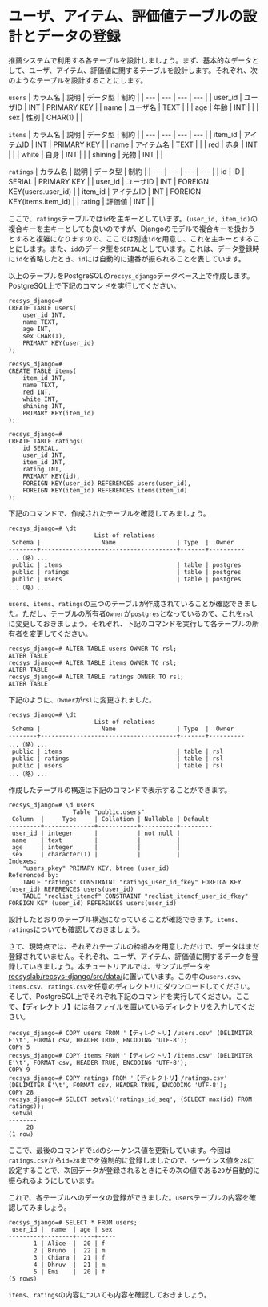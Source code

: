 # ユーザ、アイテム、評価値テーブルの設計とデータの登録

推薦システムで利用する各テーブルを設計しましょう。まず、基本的なデータとして、ユーザ、アイテム、評価値に関するテーブルを設計します。それぞれ、次のようなテーブルを設計することにします。

`users`
| カラム名 | 説明 | データ型 | 制約 |
| --- | --- | --- | --- |
| user_id | ユーザID | INT	| PRIMARY KEY |
| name | ユーザ名 | TEXT	|  |
| age | 年齢 | INT | |
| sex | 性別 | CHAR(1) | |

`items`
| カラム名 | 説明 | データ型 | 制約 |
| --- | --- | --- | --- |
| item_id | アイテムID | INT	| PRIMARY KEY |
| name | アイテム名 | TEXT	|  |
| red | 赤身 | INT | |
| white | 白身 | INT | |
| shining | 光物 | INT | |

`ratings`
| カラム名 | 説明 | データ型 | 制約 |
| --- | --- | --- | --- |
| id | ID | SERIAL | PRIMARY KEY |
| user_id | ユーザID | INT	| FOREIGN KEY(users.user_id) |
| item_id | アイテムID | INT	| FOREIGN KEY(items.item_id) |
| rating | 評価値 | INT |  |

ここで、`ratings`テーブルでは`id`を主キーとしています。`(user_id, item_id)`の複合キーを主キーとしても良いのですが、Djangoのモデルで複合キーを扱おうとすると複雑になりますので、ここでは別途`id`を用意し、これを主キーとすることにします。また、`id`のデータ型を`SERIAL`としています。これは、データ登録時に`id`を省略したとき、`id`には自動的に連番が振られることを表しています。

以上のテーブルをPostgreSQLの`recsys_django`データベース上で作成します。PostgreSQL上で下記のコマンドを実行してください。

```pgsql
recsys_django=#
CREATE TABLE users(
    user_id INT,
    name TEXT,
    age INT,
    sex CHAR(1),
    PRIMARY KEY(user_id)
);

recsys_django=#
CREATE TABLE items(
    item_id INT,
    name TEXT,
    red INT,
    white INT,
    shining INT,
    PRIMARY KEY(item_id)
);

recsys_django=#
CREATE TABLE ratings(
    id SERIAL,
    user_id INT,
    item_id INT,
    rating INT,
    PRIMARY KEY(id),
    FOREIGN KEY(user_id) REFERENCES users(user_id),
    FOREIGN KEY(item_id) REFERENCES items(item_id)
);
```

下記のコマンドで、作成されたテーブルを確認してみましょう。
```pgsql
recsys_django=# \dt
                        List of relations
 Schema |                 Name                 | Type  |  Owner   
--------+--------------------------------------+-------+----------
...（略）...
 public | items                                | table | postgres
 public | ratings                              | table | postgres
 public | users                                | table | postgres
...（略）...
```

`users`、`items`、`ratings`の三つのテーブルが作成されていることが確認できました。ただし、テーブルの所有者`Owner`が`postgres`となっているので、これを`rsl`に変更しておきましょう。それぞれ、下記のコマンドを実行して各テーブルの所有者を変更してください。

```pgsql
recsys_django=# ALTER TABLE users OWNER TO rsl;
ALTER TABLE
recsys_django=# ALTER TABLE items OWNER TO rsl;
ALTER TABLE
recsys_django=# ALTER TABLE ratings OWNER TO rsl;
ALTER TABLE
```

下記のように、`Owner`が`rsl`に変更されました。

```pgsql
recsys_django=# \dt
                        List of relations
 Schema |                 Name                 | Type  |  Owner   
--------+--------------------------------------+-------+----------
...（略）...
 public | items                                | table | rsl
 public | ratings                              | table | rsl
 public | users                                | table | rsl
...（略）...
```

作成したテーブルの構造は下記のコマンドで表示することができます。

```pgsql
recsys_django=# \d users
                  Table "public.users"
 Column  |     Type     | Collation | Nullable | Default 
---------+--------------+-----------+----------+---------
 user_id | integer      |           | not null | 
 name    | text         |           |          | 
 age     | integer      |           |          | 
 sex     | character(1) |           |          | 
Indexes:
    "users_pkey" PRIMARY KEY, btree (user_id)
Referenced by:
    TABLE "ratings" CONSTRAINT "ratings_user_id_fkey" FOREIGN KEY (user_id) REFERENCES users(user_id)
    TABLE "reclist_itemcf" CONSTRAINT "reclist_itemcf_user_id_fkey" FOREIGN KEY (user_id) REFERENCES users(user_id)
```

設計したとおりのテーブル構造になっていることが確認できます。`items`、`ratings`についても確認しておきましょう。

さて、現時点では、それぞれテーブルの枠組みを用意しただけで、データはまだ登録されていません。それぞれ、ユーザ、アイテム、評価値に関するデータを登録していきましょう。本チュートリアルでは、サンプルデータを[recsyslab/recsys-django/src/data/](https://github.com/recsyslab/recsys-django/tree/main/src/data)に置いています。この中の`users.csv`、`items.csv`、`ratings.csv`を任意のディレクトリにダウンロードしてください。そして、PostgreSQL上でそれぞれ下記のコマンドを実行してください。ここで、【ディレクトリ】には各ファイルを置いているディレクトリを入力してください。

```pgsql
recsys_django=# COPY users FROM '【ディレクトリ】/users.csv' (DELIMITER E'\t', FORMAT csv, HEADER TRUE, ENCODING 'UTF-8');
COPY 5
recsys_django=# COPY items FROM '【ディレクトリ】/items.csv' (DELIMITER E'\t', FORMAT csv, HEADER TRUE, ENCODING 'UTF-8');
COPY 9
recsys_django=# COPY ratings FROM '【ディレクトリ】/ratings.csv' (DELIMITER E'\t', FORMAT csv, HEADER TRUE, ENCODING 'UTF-8');
COPY 28
recsys_django=# SELECT setval('ratings_id_seq', (SELECT max(id) FROM ratings));
 setval 
--------
     28
(1 row)
```

ここで、最後のコマンドで`id`のシーケンス値を更新しています。今回は`ratings.csv`から`id=28`までを強制的に登録しましたので、シーケンス値を`28`に設定することで、次回データが登録されるときにその次の値である`29`が自動的に振られるようにしています。

これで、各テーブルへのデータの登録ができました。`users`テーブルの内容を確認してみましょう。

```pgsql
recsys_django=# SELECT * FROM users;
 user_id |  name  | age | sex 
---------+--------+-----+-----
       1 | Alice  |  20 | f
       2 | Bruno  |  22 | m
       3 | Chiara |  21 | f
       4 | Dhruv  |  21 | m
       5 | Emi    |  20 | f
(5 rows)
```

`items`、`ratings`の内容についても内容を確認しておきましょう。
